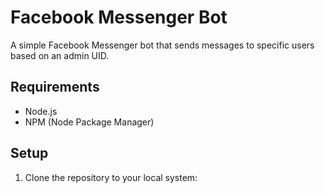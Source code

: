 # Facebook Messenger Bot

A simple Facebook Messenger bot that sends messages to specific users based on an admin UID.

## Requirements

- Node.js
- NPM (Node Package Manager)

## Setup

1. Clone the repository to your local system:
